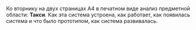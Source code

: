 Ко вторнику на двух страницах А4 в печатном виде анализ предметной области: **Такси**. Как эта система устроена, как работает, как появилась система и что было прототипом, как система развивалась.
